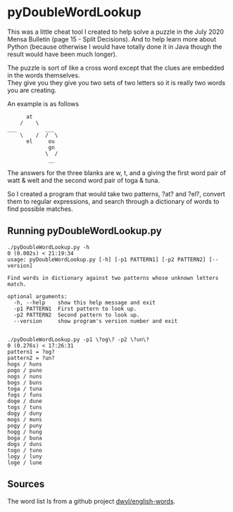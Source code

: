 # pyDoubleWordLookup

This was a little cheat tool I created to help solve a puzzle in the July 2020 Mensa Bulletin 
(page 15 - Split Decisions). And to help learn more about Python (because otherwise I would have 
totally done it in Java though the result would have been much longer).  

The puzzle is sort of like a cross word except that the clues are embedded in the words themselves.  
They give you they give you two sets of two letters so it is really two words you are creating.   

An example is as follows
 
```
      at
    /    \
___         ___
    \    /  /  \
      el     ou
             gn
            \  /
             __
```

The answers for the three blanks are w, t, and a giving the first word pair of watt & welt and the 
second word pair of toga & tuna. 

So I created a program that would take two patterns, ?at? and ?el?, convert them to regular
expressions, and search through a dictionary of words to find possible matches.  

    
## Running pyDoubleWordLookup.py

    ./pyDoubleWordLookup.py -h                                                                             0 (0.002s) < 21:19:34
    usage: pyDoubleWordLookup.py [-h] [-p1 PATTERN1] [-p2 PATTERN2] [--version]
    
    Find words in dictionary against two patterns whose unknown letters match.
    
    optional arguments:
      -h, --help    show this help message and exit
      -p1 PATTERN1  First pattern to look up.
      -p2 PATTERN2  Second pattern to look up.
      --version     show program's version number and exit
      
      
    ./pyDoubleWordLookup.py -p1 \?og\? -p2 \?un\?                                                          0 (0.276s) < 17:26:31
    pattern1 = ?og?
    pattern2 = ?un?
    hogs / huns
    pogo / puno
    nogs / nuns
    bogs / buns
    toga / tuna
    fogs / funs
    doge / dune
    togs / tuns
    dogy / duny
    mogs / muns
    pogy / puny
    hogg / hung
    boga / buna
    dogs / duns
    togo / tuno
    logy / luny
    loge / lune
      
## Sources

The word list Is from a github project [dwyl/english-words](https://github.com/dwyl/english-words).
